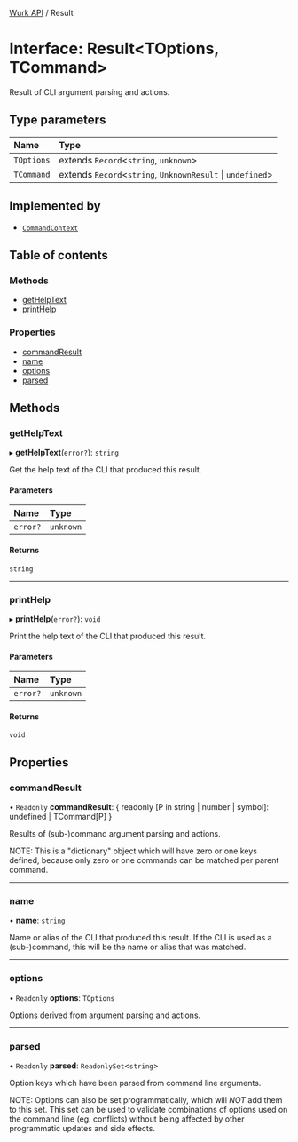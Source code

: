 [Wurk API](../README.md) / Result

# Interface: Result\<TOptions, TCommand\>

Result of CLI argument parsing and actions.

## Type parameters

| Name | Type |
| :------ | :------ |
| `TOptions` | extends `Record`\<`string`, `unknown`\> |
| `TCommand` | extends `Record`\<`string`, `UnknownResult` \| `undefined`\> |

## Implemented by

- [`CommandContext`](../classes/CommandContext.md)

## Table of contents

### Methods

- [getHelpText](Result.md#gethelptext)
- [printHelp](Result.md#printhelp)

### Properties

- [commandResult](Result.md#commandresult)
- [name](Result.md#name)
- [options](Result.md#options)
- [parsed](Result.md#parsed)

## Methods

### getHelpText

▸ **getHelpText**(`error?`): `string`

Get the help text of the CLI that produced this result.

#### Parameters

| Name | Type |
| :------ | :------ |
| `error?` | `unknown` |

#### Returns

`string`

___

### printHelp

▸ **printHelp**(`error?`): `void`

Print the help text of the CLI that produced this result.

#### Parameters

| Name | Type |
| :------ | :------ |
| `error?` | `unknown` |

#### Returns

`void`

## Properties

### commandResult

• `Readonly` **commandResult**: \{ readonly [P in string \| number \| symbol]: undefined \| TCommand[P] }

Results of (sub-)command argument parsing and actions.

NOTE: This is a "dictionary" object which will have zero or one keys
defined, because only zero or one commands can be matched per parent
command.

___

### name

• **name**: `string`

Name or alias of the CLI that produced this result. If the CLI is used as
a (sub-)command, this will be the name or alias that was matched.

___

### options

• `Readonly` **options**: `TOptions`

Options derived from argument parsing and actions.

___

### parsed

• `Readonly` **parsed**: `ReadonlySet`\<`string`\>

Option keys which have been parsed from command line arguments.

NOTE: Options can also be set programmatically, which will _NOT_ add
them to this set. This set can be used to validate combinations of
options used on the command line (eg. conflicts) without being
affected by other programmatic updates and side effects.

